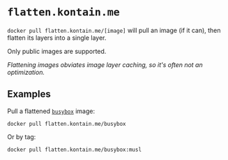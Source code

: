 # `flatten.kontain.me`

`docker pull flatten.kontain.me/[image]` will pull an image (if it can), then
flatten its layers into a single layer.

Only public images are supported.

_Flattening images obviates image layer caching, so it's often not an
optimization._

## Examples

Pull a flattened [`busybox`](https://hub.docker.com/_/busybox) image:

```
docker pull flatten.kontain.me/busybox
```

Or by tag:

```
docker pull flatten.kontain.me/busybox:musl
```
